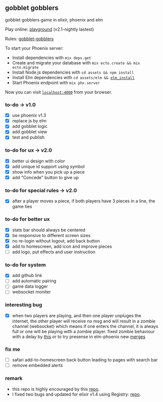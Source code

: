 ## gobblet gobblers
gobblet gobblers game in elixir, phoenix and elm

Play online: [playground](https://immense-fjord-94074.herokuapp.com/) (v2.1-nightly lastest)

Rules: [gobblet-gobblers](https://github.com/cjen07/gobblet-gobblers/blob/master/rules/gobblet%20gobblers%20rules.pdf)

To start your Phoenix server:

  * Install dependencies with `mix deps.get`
  * Create and migrate your database with `mix ecto.create && mix ecto.migrate`
  * Install Node.js dependencies with `cd assets && npm install`
  * Install Elm dependencies with `cd assets/elm && `[`elm_install`](https://github.com/gdotdesign/elm-github-install)
  * Start Phoenix endpoint with `mix phx.server`

Now you can visit [`localhost:4000`](http://localhost:4000) from your browser.

### to-do -> v1.0
- [x] use phoenix v1.3
- [x] replace js by elm
- [x] add gobblet logic
- [x] add gobblet view
- [x] test and publish

### to-do for ux -> v2.0
- [x] better ui design with color
- [x] add unique id support using symbol
- [x] show info when you pick up a piece
- [x] add "Concede" button to give up

### to-do for special rules -> v2.0
- [x] after a player moves a piece, if both players have 3 pieces in a line, the game ties

### to-do for better ux
- [x] stats bar should always be centered
- [x] be responsive to different screen sizes
- [x] no re-login without logout, add back button
- [x] add to homescreen, add icon and improve pieces
- [ ] add logo, put effects and user instruction

### to-do for system
- [x] add github link
- [ ] add automatic pairing
- [ ] game data logger
- [ ] websocket moniter

### interesting bug
- [x] when two players are playing, and then one player unpluges the internet, the other player will receive no msg and will result in a zombie channel (websocket) which means if one enters the channel, it is always full or one will be playing with a zombie player. fixed zombie behaviour with a delay by [this](http://stackoverflow.com/questions/33934029/how-to-detect-if-a-user-left-a-phoenix-channel-due-to-a-network-disconnect) or to try presense in elm-phoenix new [merges](https://github.com/saschatimme/elm-phoenix/pull/18)

### fix me
- [ ] safari add-to-homescreen back button leading to pages with search bar
- [ ] remove embedded alerts

### remark
* this repo is highly encouraged by this [repo](https://github.com/ventsislaf/talks).
* I fixed two bugs and updated for elixir v1.4 using Registry: [repo](https://github.com/cjen07/from_tictactoe_to_gobblet).
